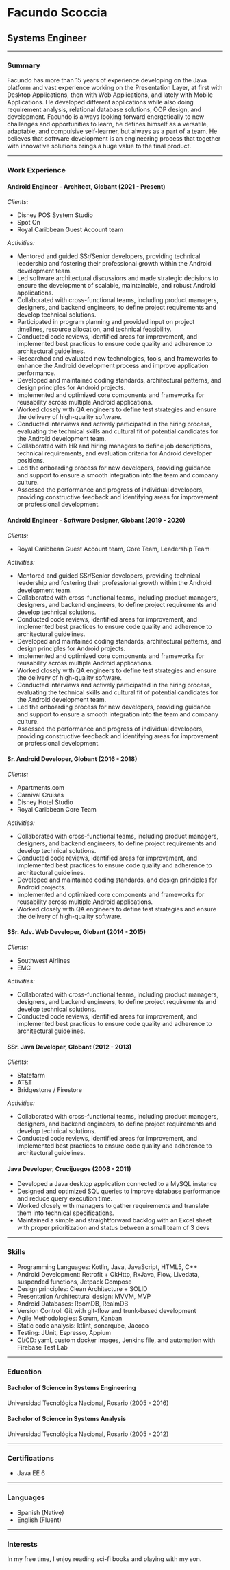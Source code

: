 # Facundo Scoccia
## Systems Engineer

---

### Summary

Facundo has more than 15 years of experience developing on the Java platform and vast experience working on the Presentation Layer, at first with Desktop Applications, then with Web Applications, and lately with Mobile Applications.
He developed different applications while also doing requirement analysis, relational database solutions, OOP design, and development.
Facundo is always looking forward energetically to new challenges and opportunities to learn, he defines himself as a versatile, adaptable, and compulsive self-learner, but always as a part of a team. He believes that software
development is an engineering process that together with innovative solutions brings a huge value to the final product.

---

### Work Experience

#### Android Engineer - Architect, Globant (2021 - Present)

_Clients:_
- Disney POS System Studio
- Spot On
- Royal Caribbean Guest Account team

_Activities:_
- Mentored and guided SSr/Senior developers, providing technical leadership and fostering their professional growth within the Android development team.
- Led software architectural discussions and made strategic decisions to ensure the development of scalable, maintainable, and robust Android applications.
- Collaborated with cross-functional teams, including product managers, designers, and backend engineers, to define project requirements and develop technical solutions.
- Participated in program planning and provided input on project timelines, resource allocation, and technical feasibility.
- Conducted code reviews, identified areas for improvement, and implemented best practices to ensure code quality and adherence to architectural guidelines.
- Researched and evaluated new technologies, tools, and frameworks to enhance the Android development process and improve application performance.
- Developed and maintained coding standards, architectural patterns, and design principles for Android projects.
- Implemented and optimized core components and frameworks for reusability across multiple Android applications.
- Worked closely with QA engineers to define test strategies and ensure the delivery of high-quality software.
- Conducted interviews and actively participated in the hiring process, evaluating the technical skills and cultural fit of potential candidates for the Android development team.
- Collaborated with HR and hiring managers to define job descriptions, technical requirements, and evaluation criteria for Android developer positions.
- Led the onboarding process for new developers, providing guidance and support to ensure a smooth integration into the team and company culture.
- Assessed the performance and progress of individual developers, providing constructive feedback and identifying areas for improvement or professional development.

#### Android Engineer - Software Designer, Globant (2019 - 2020)

_Clients:_
- Royal Caribbean Guest Account team, Core Team, Leadership Team

_Activities:_
- Mentored and guided SSr/Senior developers, providing technical leadership and fostering their professional growth within the Android development team.
- Collaborated with cross-functional teams, including product managers, designers, and backend engineers, to define project requirements and develop technical solutions.
- Conducted code reviews, identified areas for improvement, and implemented best practices to ensure code quality and adherence to architectural guidelines.
- Developed and maintained coding standards, architectural patterns, and design principles for Android projects.
- Implemented and optimized core components and frameworks for reusability across multiple Android applications.
- Worked closely with QA engineers to define test strategies and ensure the delivery of high-quality software.
- Conducted interviews and actively participated in the hiring process, evaluating the technical skills and cultural fit of potential candidates for the Android development team.
- Led the onboarding process for new developers, providing guidance and support to ensure a smooth integration into the team and company culture.
- Assessed the performance and progress of individual developers, providing constructive feedback and identifying areas for improvement or professional development.

#### Sr. Android Developer, Globant (2016 - 2018)

_Clients:_
- Apartments.com
- Carnival Cruises
- Disney Hotel Studio
- Royal Caribbean Core Team

_Activities:_
- Collaborated with cross-functional teams, including product managers, designers, and backend engineers, to define project requirements and develop technical solutions.
- Conducted code reviews, identified areas for improvement, and implemented best practices to ensure code quality and adherence to architectural guidelines.
- Developed and maintained coding standards, and design principles for Android projects.
- Implemented and optimized core components and frameworks for reusability across multiple Android applications.
- Worked closely with QA engineers to define test strategies and ensure the delivery of high-quality software.

#### SSr. Adv. Web Developer, Globant (2014 - 2015)

_Clients:_
- Southwest Airlines
- EMC

_Activities:_
- Collaborated with cross-functional teams, including product managers, designers, and backend engineers, to define project requirements and develop technical solutions.
- Conducted code reviews, identified areas for improvement, and implemented best practices to ensure code quality and adherence to architectural guidelines.

#### SSr. Java Developer, Globant (2012 - 2013)

_Clients:_
- Statefarm
- AT&T
- Bridgestone / Firestore

_Activities:_
- Collaborated with cross-functional teams, including product managers, designers, and backend engineers, to define project requirements and develop technical solutions.
- Conducted code reviews, identified areas for improvement, and implemented best practices to ensure code quality and adherence to architectural guidelines.

#### Java Developer, Crucijuegos (2008 - 2011)

- Developed a Java desktop application connected to a MySQL instance
- Designed and optimized SQL queries to improve database performance and reduce query execution time.
- Worked closely with managers to gather requirements and translate them into technical specifications.
- Maintained a simple and straightforward backlog with an Excel sheet with proper prioritization and status between a small team of 3 devs

---

### Skills

- Programming Languages: Kotlin, Java, JavaScript, HTML5, C++
- Android Development: Retrofit + OkHttp, RxJava, Flow, Livedata, suspended functions, Jetpack Compose
- Design principles: Clean Architecture + SOLID
- Presentation Architectural design: MVVM, MVP
- Android Databases: RoomDB, RealmDB
- Version Control: Git with git-flow and trunk-based development
- Agile Methodologies: Scrum, Kanban
- Static code analysis: ktlint, sonarqube, Jacoco
- Testing: JUnit, Espresso, Appium
- CI/CD: yaml, custom docker images, Jenkins file, and automation with Firebase Test Lab

---

### Education

#### Bachelor of Science in Systems Engineering
Universidad Tecnológica Nacional, Rosario (2005 - 2016)

#### Bachelor of Science in Systems Analysis
Universidad Tecnológica Nacional, Rosario (2005 - 2012)

---

### Certifications

- Java EE 6

---

### Languages

- Spanish (Native)
- English (Fluent)

---

### Interests

In my free time, I enjoy reading sci-fi books and playing with my son.
